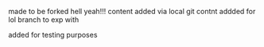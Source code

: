 made to be forked hell yeah!!!
content added via local git
contnt addded for lol branch to exp with 


added for testing purposes
